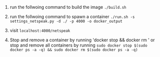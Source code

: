 1. run the follwoing command to build the image `./build.sh`

2. run the follwoing command to spawn a container
`./run.sh -s settings_netspeak.py -d ./ -p 4000 -o docker_output`
 
3. visit `localhost:4000/netspeak`

4. Stop and remove a container by running 'docker stop <container> && docker rm <container>' or stop and remove all containers by running `sudo docker stop $(sudo docker ps -a -q) && sudo docker rm $(sudo docker ps -a -q)`
